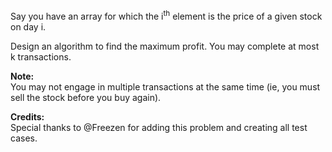 Say you have an array for which the i<sup>th</sup> element is the price of a given stock on day i.

Design an algorithm to find the maximum profit. You may complete at most k transactions.

**Note:**  
You may not engage in multiple transactions at the same time (ie, you must sell the stock before you buy again).

**Credits:**  
Special thanks to @Freezen for adding this problem and creating all test cases.

